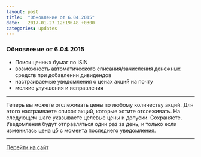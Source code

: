 ```yaml
---
layout: post
title:  "Обновление от 6.04.2015"
date:   2017-01-27 12:19:48 +0300
categories: updates
---
```

### Обновление от 6.04.2015

* Поиск ценных бумаг по ISIN
* возможность автоматического списания/зачисления денежных средств при добавлении дивидендов
* настраиваемые уведомления о ценах акций на почту
* мелкие улучшения и исправления

---

Теперь вы можете отслеживать цены по любому количеству акций. Для этого настраиваете список акций, которые хотите отслеживать. На следующем шаге указываете целевые цены и допуски. Сохраняете.
Уведомления будут отправляться один раз за день, и только если изменилась цена цб с момента последнего уведомления.

---
[Перейти на сайт]

[Перейти на сайт]: https://intelinvest.ru/